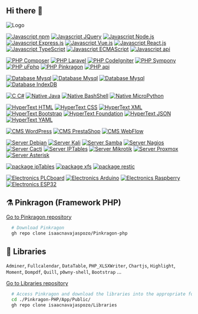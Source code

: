 ## Hi there 👋

<!--
**isaacnavajaspozo/isaacnavajaspozo** is a ✨ _special_ ✨ repository because its `README.md` (this file) appears on your GitHub profile.

Here are some ideas to get you started:

- 🔭 I’m currently working on ...
- 🌱 I’m currently learning ...
- 👯 I’m looking to collaborate on ...
- 🤔 I’m looking for help with ...
- 💬 Ask me about ...
- 📫 How to reach me: ...
- 😄 Pronouns: ...
- ⚡ Fun fact: ...
-->

![Logo](https://isaacnavajaspozo.github.io/isaacnavajaspozo/logo.png)


[![Javascript npm](https://img.shields.io/badge/JavaScript-npm/npx-yellow)](https://www.npmjs.com/)
[![Javascript JQuery](https://img.shields.io/badge/JavaScript-JQuery-yellow)](https://jquery.com/)
[![Javascript Node.js](https://img.shields.io/badge/JavaScript-Node.js-yellow)](https://nodejs.org/en)
[![Javascript Express.js](https://img.shields.io/badge/JavaScript-Express.js-yellow)](https://expressjs.com/es/)
[![Javascript Vue.js](https://img.shields.io/badge/JavaScript-Vue.js-yellow)](https://vuejs.org/)
[![Javascript React.js](https://img.shields.io/badge/JavaScript-React.js-yellow)](https://es.react.dev/)
[![Javascript TypeScript](https://img.shields.io/badge/JavaScript-TypeScript-yellow)](https://www.typescriptlang.org/)
[![Javascript ECMAScript](https://img.shields.io/badge/JavaScript-ECMAScript-yellow)](https://ecma-international.org/)
[![Javascript api](https://img.shields.io/badge/JavaScript-api-yellow)](https://www.javascript.com/)

[![PHP Composer](https://img.shields.io/badge/PHP-Composer-blue)](https://getcomposer.org/)
[![PHP Laravel](https://img.shields.io/badge/PHP-Laravel-blue)](https://laravel.com/)
[![PHP CodeIgniter](https://img.shields.io/badge/PHP-CodeIgniter-blue)](https://codeigniter.com/)
[![PHP Sympony](https://img.shields.io/badge/PHP-Sympony-blue)](https://symfony.com/)
[![PHP uFphp](https://img.shields.io/badge/PHP-uFphp-blue)](https://grafometal.es/)
[![PHP Pinkragon](https://img.shields.io/badge/PHP-Pinkragon-blue)](https://pinkragon.com/)
[![PHP api](https://img.shields.io/badge/PHP-api-blue)](https://www.php.net/manual/en/mysqlinfo.api.choosing.php)

[![Database Mysql](https://img.shields.io/badge/Database-Mysql-green)](https://www.mysql.com/)
[![Database Mysql](https://img.shields.io/badge/Database-SQL-green)](https://www.iso.org/standard/76583.html)
[![Database Mysql](https://img.shields.io/badge/Database-MongoDB-green)](https://www.mongodb.com/es)
[![Database IndexDB](https://img.shields.io/badge/Database-IndexDB-green)](https://www.w3.org/TR/IndexedDB/)

[![C C#](https://img.shields.io/badge/Native-C-red)](https://www.iso.org/standard/74528.html)
[![Native Java](https://img.shields.io/badge/Native-Java-red)](https://www.java.com/es/)
[![Native BashShell](https://img.shields.io/badge/Native-BashShell-red)](https://www.java.com/es/)
[![Native MicroPython](https://img.shields.io/badge/Native-MicroPython-red)](https://micropython.org/)

[![HyperText HTML](https://img.shields.io/badge/HyperText-HTML-orange)](https://www.w3.org/html/)
[![HyperText CSS](https://img.shields.io/badge/HyperText-CSS-orange)](https://www.w3.org/Style/CSS/)
[![HyperText XML](https://img.shields.io/badge/HyperText-XML-orange)](https://www.w3.org/XML/)
[![HyperText Bootstrap](https://img.shields.io/badge/HyperText-Bootstrap-orange)](https://getbootstrap.com/)
[![HyperText Foundation](https://img.shields.io/badge/HyperText-Foundation-orange)](https://get.foundation/)
[![HyperText JSON](https://img.shields.io/badge/HyperText-JSON-orange)](https://www.json.org/json-es.html)
[![HyperText YAML](https://img.shields.io/badge/HyperText-YAML-orange)](https://yaml.org/)

[![CMS WordPress](https://img.shields.io/badge/CMS-WordPress-grey)](https://developer.wordpress.org/)
[![CMS PrestaShop](https://img.shields.io/badge/CMS-PrestaShop-grey)](https://devdocs.prestashop-project.org/)
[![CMS WebFlow](https://img.shields.io/badge/CMS-WebFlow-grey)](https://webflow.com/)

[![Server Debian](https://img.shields.io/badge/Server-Debian-18c2c3)](https://www.debian.org/index.es.html)
[![Server Kali](https://img.shields.io/badge/Server-Kali-18c2c3)](https://www.kali.org/)
[![Server Samba](https://img.shields.io/badge/Server-Samba-18c2c3)](https://www.samba.org/)
[![Server Nagios](https://img.shields.io/badge/Server-Nagios-18c2c3)](https://www.nagios.org/)
[![Server Cacti](https://img.shields.io/badge/Server-Cacti-18c2c3)](https://www.cacti.net/)
[![Server IPTables](https://img.shields.io/badge/Server-IPTables-18c2c3)](https://www.netfilter.org/projects/iptables/index.html)
[![Server Mikrotik](https://img.shields.io/badge/Server-Mikrotik-18c2c3)](https://mikrotik.com/)
[![Server Proxmox](https://img.shields.io/badge/Server-Proxmox-18c2c3)](https://www.proxmox.com/en/)
[![Server Asterisk](https://img.shields.io/badge/Server-Asterisk-18c2c3)](https://www.asterisk.org/)

[![package ipTables](https://img.shields.io/badge/package-ipTables-pink)](https://www.netfilter.org/)
[![package xfs](https://img.shields.io/badge/package-xfs-pink)](https://www.hpe.com/us/en/compute/hpc/supercomputing/cray-exascale-supercomputer.html)
[![package restic](https://img.shields.io/badge/package-restick-pink)](https://restic.net/)


[![Electronics PLCboard](https://img.shields.io/badge/Electronics-PLCboard-000000)](https://jlcpcb.com/)
[![Electronics Arduino](https://img.shields.io/badge/Electronics-Arduino-000000)]([https://www.hpe.com/us/en/compute/hpc/supercomputing/cray-exascale-supercomputer.html](https://www.arduino.cc/))
[![Electronics Raspberry](https://img.shields.io/badge/Electronics-Raspberry-000000)]([https://www.hpe.com/us/en/compute/hpc/supercomputing/cray-exascale-supercomputer.html](https://www.raspberrypi.com/))
[![Electronics ESP32](https://img.shields.io/badge/Electronics-ESP32-000000)](https://www.espressif.com/en/products/socs/esp32)

## ⚗️ Pinkragon (Framework PHP)

[Go to Pinkragon repository](https://github.com/isaacnavajaspozo/Pinkragon-php)

```bash
  # Download Pinkragon
  gh repo clone isaacnavajaspozo/Pinkragon-php

```

## 🔮 Libraries
`Adminer`, `Fullcalendar`, `DataTable`, `PHP_XLSXWriter`, `Chartjs`, `Highlight`, `Moment`, `Dompdf`, `Quill`, `p0wny-shell`, `Bootstrap` ...

[Go to Libraries repository](https://github.com/isaacnavajaspozo/Libraries)
```bash
  # Access Pinkragon and download the libraries into the appropriate folder.
  cd ./Pinkragon-PHP/App/Public/
  gh repo clone isaacnavajaspozo/Libraries
```





